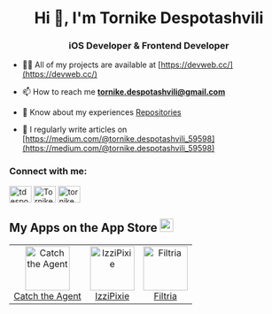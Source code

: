 <h1 align="center">Hi 👋, I'm Tornike Despotashvili</h1>
<h3 align="center">iOS Developer & Frontend Developer</h3>

- 👨‍💻 All of my projects are available at [https://devweb.cc/](https://devweb.cc/)

- 📫 How to reach me **tornike.despotashvili@gmail.com**

- 📄 Know about my experiences [Repositories](https://github.com/Desp0o?tab=repositories)
  
- 📝 I regularly write articles on [https://medium.com/@tornike.despotashvili_59598](https://medium.com/@tornike.despotashvili_59598)


<h3 align="left">Connect with me:</h3>
<p align="left">
<a href="https://twitter.com/tdespotashvili" target="blank"><img align="center" src="https://raw.githubusercontent.com/rahuldkjain/github-profile-readme-generator/master/src/images/icons/Social/twitter.svg" alt="tdespotashvili" height="30" width="40" /></a>
<a href="https://www.linkedin.com/in/tornike-despotashvili-250150219/" target="blank"><img align="center" src="https://raw.githubusercontent.com/rahuldkjain/github-profile-readme-generator/master/src/images/icons/Social/linked-in-alt.svg" alt="Tornike Despotashvili" height="30" width="40" /></a>
<a href="https://medium.com/tornike.despotashvili_59598" target="blank"><img align="center" src="https://raw.githubusercontent.com/rahuldkjain/github-profile-readme-generator/master/src/images/icons/Social/medium.svg" alt="tornike.despotashvili_59598" height="30" width="40" /></a>
</p>

## My Apps on the App Store <img width="24" height="24" alt="app-store" src="https://github.com/user-attachments/assets/b3e37458-5574-493b-8bd5-dd734f61f80d" />

<table>
  <tr>
    <td align="center">
      <a href="https://apps.apple.com/ge/app/catch-the-agent/id6751771380">
        <img src="https://github.com/user-attachments/assets/eb86cc8a-4a17-41b9-9e5d-2bab31ebdf83" width="80" height="80" alt="Catch the Agent" /><br />
        Catch the Agent
      </a>
    </td>
    <td align="center">
      <a href="https://apps.apple.com/ge/app/izzipixie/id6751784329">
        <img src="https://github.com/user-attachments/assets/7d2f283f-5747-43a5-a593-785545e22900" width="80" height="80" alt="IzziPixie" /><br />
        IzziPixie
      </a>
    </td>
    <td align="center">
      <a href="https://apps.apple.com/ge/app/filtria/id6752562761">
        <img src="https://github.com/user-attachments/assets/d9aa977e-f05e-48ac-8390-f37c6fc0c9b2" width="80" height="80" alt="Filtria" /><br />
        Filtria
      </a>
    </td>
  </tr>
</table>
